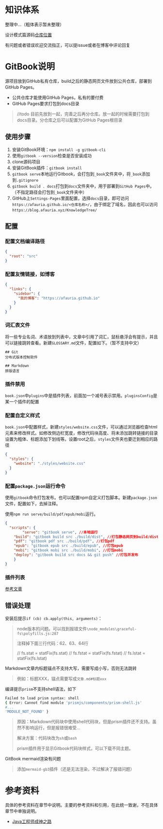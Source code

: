 # 知识体系

整理中...（粗体表示暂未整理）

设计模式篇源码[仓库位置](https://github.com/Afauria/DesignPattern)

有问题或者错误欢迎交流指正，可以提issue或者在博客中评论回复

# GitBook说明

源项目放到GitHub私有仓库，build之后的静态网页文件放到公共仓库，部署到GitHub Pages。

* 公共仓库才能使用GitHub Pages，私有的要付费
* GitHub Pages要求打包到docs目录

> //todo 目前先放到一起，完善之后再分仓库。放一起的时候需要打包到docs目录。分仓库之后可以配置为GitHub Pages根目录

## 使用步骤

1. 安装GitBook环境：`npm install -g gitbook-cli`
2. 使用`gitbook --version`检查是否安装成功
3. clone源码项目
4. 安装GitBook插件：`gitbook install`
5. `gitbook serve`本地运行Gitbook，会打包到`_book`文件夹中，将`_book`添加到`.gitignore`
6. `gitbook build . docs`打包到`docs`文件夹中，用于部署到`GitHub Pages`中。（不指定路径会打包到`_book`文件夹中）
7. GitHub上`Settings-Pages`里面配置，选择`docs`目录，即可访问`https://afauria.github.io/<仓库名称>/`，由于绑定了域名，因此也可以访问`https://blog.afauria.xyz/KnowledgeTree/`

## 配置

### 配置文档编译路径

```json
{
  "root": "src"
}
```
### 配置友情链接，如博客

```json
{
  "links": {
    "sidebar": {
      "我的博客": "https://afauria.github.io"
    }
  }
}
```

### 词汇表文件

将一些专业名词、术语放到列表中，文章中引用了词汇，鼠标悬浮会有提示，并且可以链接跳转查看。新建`GLOSSARY.md`文件，配置如下。（暂不支持中文）

```
## Git
分布式版本控制软件

## Markdown
排版语言
```

### 插件禁用

`book.json`中`plugins`中是插件列表，前面加一个减号表示禁用。`pluginsConfig`是某一个插件的配置

### 配置自定义样式

`book.json`中配置样式，新建`styles/website.css`文件，可以通过浏览器检查html元素来修改样式。如修改侧边栏宽度，修改代码块高度、将未添加跳转链接的目录设置为粗体、标题添加下划线等。设置root之后，`styles`文件夹也要迁到相应的路径

```json
{
  "styles": {
    "website": "./styles/website.css"
  }
}
```

### 配置`package.json`运行命令

使用`gitbook`命令打包发布。也可以配置npm自定义打包脚本。新建`package.json`文件，配置如下，去掉注释。

使用`npm run serve/build/pdf/epub/mobi`运行。

```json
{
  "scripts": {
 		"serve": "gitbook serve", //本地运行
  	"build": "gitbook build src ./build/dist", //打包静态网页到build/dist目录
  	"pdf": "gitbook pdf src ./build/pdf", //打包pdf
  	"epub": "gitbook epub src ./build/epub", //打包epub
  	"mobi": "gitbook mobi src ./build/mobi", //打包mobi
    "deploy": "gitbook build src docs && git push" //打包并发布
	}
}
```

### 插件列表

[参考文章](http://gitbook.zhangjikai.com/plugins.html)

## 错误处理

安装后提示`if (cb) cb.apply(this, arguments)`：

> node版本的问题。可以找到报错文件`\node_modules\graceful-fs\polyfills.js:287`
>
> 注释掉下面三行代码：62、63、64行
>
> // fs.stat = statFix(fs.stat)
> // fs.fstat = statFix(fs.fstat)
> // fs.lstat = statFix(fs.lstat)

Markdown文章内标题锚点不支持大写，需要写成小写，否则无法跳转

> 例如：标题XXX，锚点需要写成`文章.md#标题xxx`

编译提示`prism`不支持shell语法，如下

```sh
Failed to load prism syntax: shell
{ Error: Cannot find module 'prismjs/components/prism-shell.js'
#...
'MODULE_NOT_FOUND' }
```

> 原因：Markdown代码块中使用shell代码块，但是prism插件还不支持。虽然不影响运行，但是报错很难受...
>
> 解决方案：代码块改为`sh`或`bash`
>
> prism插件用于显示Gitbook代码块样式，可以下载不同主题。

GitBook mermaid渲染有问题

> 添加`mermaid-gb3`插件（还是无法渲染，不过解决了报错问题）

# 参考资料

具体的参考资料在章节中说明。主要的参考资料和引用，在此统一致谢，不在具体章节中单独说明。

* [Java工程师成神之路](https://hollischuang.github.io/toBeTopJavaer/#/)
